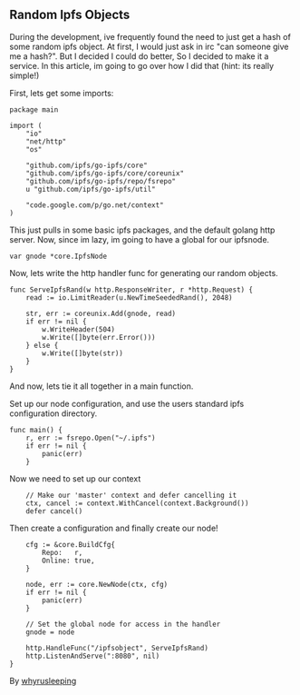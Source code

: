 ## Random Ipfs Objects
During the development, ive frequently found the need to just get a hash of some
random ipfs object. At first, I would just ask in irc "can someone give me a
hash?". But I decided I could do better, So I decided to make it a service. In
this article, im going to go over how I did that (hint: its really simple!)

First, lets get some imports:
```
package main

import (
	"io"
	"net/http"
	"os"

	"github.com/ipfs/go-ipfs/core"
	"github.com/ipfs/go-ipfs/core/coreunix"
	"github.com/ipfs/go-ipfs/repo/fsrepo"
	u "github.com/ipfs/go-ipfs/util"

	"code.google.com/p/go.net/context"
)
```

This just pulls in some basic ipfs packages, and the default golang http server.
Now, since im lazy, im going to have a global for our ipfsnode.

```
var gnode *core.IpfsNode
```

Now, lets write the http handler func for generating our random objects.

```
func ServeIpfsRand(w http.ResponseWriter, r *http.Request) {
	read := io.LimitReader(u.NewTimeSeededRand(), 2048)

	str, err := coreunix.Add(gnode, read)
	if err != nil {
		w.WriteHeader(504)
		w.Write([]byte(err.Error()))
	} else {
		w.Write([]byte(str))
	}
}
```

And now, lets tie it all together in a main function.

Set up our node configuration, and use the users standard ipfs configuration directory.

```
func main() {
	r, err := fsrepo.Open("~/.ipfs")
	if err != nil {
		panic(err)
	}
```

Now we need to set up our context

```
	// Make our 'master' context and defer cancelling it
	ctx, cancel := context.WithCancel(context.Background())
	defer cancel()
```

Then create a configuration and finally create our node!

```
	cfg := &core.BuildCfg{
		Repo:   r,
		Online: true,
	}

	node, err := core.NewNode(ctx, cfg)
	if err != nil {
		panic(err)
	}

	// Set the global node for access in the handler
	gnode = node

	http.HandleFunc("/ipfsobject", ServeIpfsRand)
	http.ListenAndServe(":8080", nil)
}
```

By [whyrusleeping](http://github.com/whyrusleeping)
